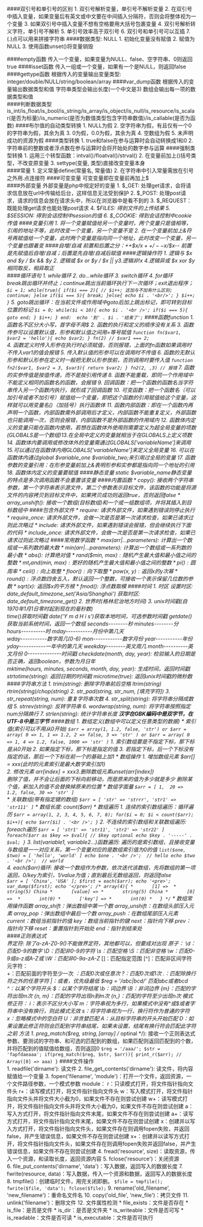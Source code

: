 ####双引号和单引号的区别
	1. 双引号解析变量，单引号不解析变量
	2. 在双引号中插入变量，如果变量后有英文或中文要在中间插入分隔符，否则会将整体视为一个变量
	3. 如果双引号中插入变量不想有空格要用大括号包裹变量
	4. 双引号解析转义字符，单引号不解析
	5. 单引号效率高于双引号
	6. 双引号和单引号可以互插
	7. (.)点可以用来拼接字符串
####数据类型: NULL
	1. 初始化变量没有赋值
	2. 赋值为NULL
	3. 使用函数unset()将变量销毁

####empty函数
	传入一个变量，如果变量为NULL、false、空字符串、0则返回true
####isset函数
	传入一组或一个变量，如果有一个是NULL，则返回false		
####gettype函数
	根据传入的变量输出变量类型: integer/double/NULL/string/boolean/array
####var_dump函数
	根据传入的变量输出数据类型和值
		字符串类型会输出长度(一个中文是3)
		数组会输出每一项的数据类型和值		
####判断数据类型
	is_int/is_float/is_bool/is_string/is_array/is_object/is_null/is_resource/is_scalar(是否为标量)/is_numeric(是否为数值类型包含字符串数值)/is_callable(是否为函数)	
####布尔值的自动类型转换
	1. NULL为假
	2. 空字符串为假，有且仅有一个0的字符串为假，其余为真
	3. 0为假，0.0为假，其余为真
	4. 空数组为假
	5. 未声明成功的资源为假
####类型转换
	1. true和false在参与运算时会自动转换成1和0
	2. 字符串前的整数或者浮点数在参与运算时会将开始处的数字参与运算
####强制类型转换
	1. 运用三个转型函数：intval()/floatval()/strval()
	2. 在变量前加上()括号类型，不改变原变量
	3. settype(变量, 类型)直接改变变量本身	
####常量
	1. 定义常量define(常量名, 常量值)
	2. 在字符串中引入常量需放在引号之外用.点连接符
####可变变量
	可变变量即在变量前再加上$		
####外部变量
	外部变量是php中规定好的变量
	1. $_GET: 处理get请求，会将请求信息放在url中传输给后台，这样信息无法受到保护
	2. $_POST: 处理post请求，请求的信息会放在请求头中，所以在浏览器中是看不到的
	3. $_REQUEST：既能处理get请求也能处理post请求
	4. $_FILES: 得到文件的上传结果
	5. $_SESSION: 得到会话控制中session的值
	6. $_COOKIE: 得到会话控制中cookie传值	
####变量引用
	1. 将一个变量赋值给另一个变量时，两个变量只是值相等，引用的地址不等，此时改变一个变量，另一个变量不变
	2. 在一个变量前加上&符号再赋值给一个变量，此时两个变量是指向同一个地址，此时改变一个变量，另一个变量也跟着变
####自增/自减
	前置和后置之分：++$x/$x++/--$x/$x--
	前置是先赋值后自增/自减；后置是先自增/自减后赋值
####逻辑操作符
	1. 逻辑与 $x and $y / $x && $y
	2. 逻辑或 $x or $y / $x || $y
	3. 逻辑非 !$x
	4.逻辑异或 $x xor $y相同取反，相异取正			
####循环语句
	1. while循环
	2. do...while循环
	3. switch循环
	4. for循环	
		break跳出循环并终止；continue跳出当前循环执行下一次循环；exit退出程序；
		```
			$i = 1;
			while(true){
				if($i === 2){
					// $i++; 这加与不加有什么区别;
					continue;
				}else if($i === 5){
					break;
				}else{
					echo $i . '<br/>';
				}
				$i++;
			}
		```
	5. goto跳出循环：在当前文件或作用域中goto后加上跳出标记，即可转到目标位置的标记
		```
			$i = 0;
			while($i < 10){
				echo $i . '<br />';
				if($i === 5){
					goto end;
				}
				$i++;
			}
			end: 
			echo '到' . $i . '结束了';
		```
####函数function
	1. 函数名不区分大小写，首字母不用$
	2. 函数的执行和定义的顺序没有关系
	3. 函数传参可以设置默认值，形参和默认值之间用=等号赋值
		```
			function fn($var1, $var2 = 'hello'){
				echo $var2;
			}
			fn(2) // $var1 === 2;
		```		
	4. 函数定义时传入形参在执行时必须赋值，否则报错，上面的fn函数如果调用时不传入var1的值会报错
	5. 传入默认值的形参可以在调用时不传值
	6. 函数的无默认形参和默认形参在定义时一般把无默认形参放前，否则调用时要传入值
	```
		function fn2($var1, $var2 = 3, $var3){
			return $var2;
		}
		fn2(2, ,3) // 报错
	```	
	7. 函数的实参传值是按值传递，而不是按引用传递
	8. 函数不能重载，即同一个作用域中不能定义相同的函数名的函数，会报错
	9. 回调函数：把一个函数的函数名当字符串传入另一个函数内执行，就形成了回调函数
	10. 可变函数：把一个函数名（可以加引号或者不加引号）赋值给一个变量，即把这个函数的引用赋值给这个变量，这样就可以用变量名()（加括号）执行函数体
	11. 函数内部函数：即在一个函数内再声明一个函数，内部函数需外部调用后才定义，内部函数不能重复定义，外部函数也只能调用一次，否则会报错，内部函数不是外部函数的作用域内
	12. 函数体内定义的变量只能在函数内使用，若想在函数体外使用则需要定义为超全局变量的项数($GLOBALS是一个数组)
	13. 在全局中定义的变量就相当于在$GLOBALS上定义项数
	14. 函数体内要调用或修改体外的变量需通过$GLOBALS['variableName']来调用
	15. 可以通过在函数体内用$GLOBALS['variableName']来定义全局变量
	16. 可以在函数体内通过global $variable_one $variable_two;来引用过全局的变量
	17. 函数参数的变量引用：在形参变量前加上&表明形参和实参都是指向同一个地址的引用
	18. 函数体内定义的变量要赋值
####静态变量
	static $variable_name静态变量的特点是多次调用函数不会重置该变量
####内置函数
	* copy(): 接收两个字符串参数，第一个字符串表示源文件，第二个参数表示目标文件，该函数的功能是将源文件的内容拷贝到目标文件中，如果拷贝成功则返回true，否则返回false
	* array_unshift(): 接收一个数组(目标数组)和一个或一组数组项，并将其插入到目标数组中 
####包含外部文件
	* require: 请求外部文件，如果遇到错误则停止执行
	* require_once: 请求外部文件，会做一次是否是第一次请求检查，如果已请求过则此次略过
	* include: 请求外部文件，如果遇到错误会报错，但会继续执行下面的代码
	* include_once: 请求外部文件，会做一次是否是第一次请求检查，如果已请求过则此次略过
####常用数学函数
	* max(arr|...parameters): 计算出一个数组或一系列数的最大数
	* min(arr|...parameters): 计算出一个数组或一系列数的最小数
	* abs(): 计算绝对值
	* rand($min, $max): 随机产生最大值和最小值之间的整数
	* mt_rand($min, $max): 更好的随机产生最大值和最小值之间的整数
	* pi(): 圆周率
	* ceil(): 向上取整
	* floor(): 向下取整	
	* pow($x, $y): 返回$x的$y次幂
	* round(): 浮点数四舍五入，默认返回一个整数，可接收一个表示保留几位数的参数
	* sqrt($x): 返回$x的平方根
	* fmod(): 浮点数取模
####时间
	1. 时区
		设置时区: date_default_timezone_set('Asia/Shanghai')
		获取时区: date_default_timezone_get()
	2. 世界时(格林尼治地方时间)
	3. unix时间戳(自1970年1月1日零时起到现在的毫秒数)	
		time()获取时间戳
		date('Y m d H i s')获取本地时间，可选参数时间戳
		getdate()获取当前系统时间，返回一个数组
			seconds--------秒
			minutes--------分
			hours----------时
			mday-----------月份中第几天	
			wday-----------数字周几(0-6)
			mon------------数字月份
			year-----------年份
			yday-----------一年中的第几天
			weekday--------英文周几
			month----------英文月份
			0--------------时间戳
		checkdate(month, day, year): 检验输入的日期是否正确，返回boolean，参数为月日年	
		mktime(hours, minutes, seconds, month, day, year): 生成时间，返回时间戳
		strtotime(string): 返回日期的时间戳
		microtime(true): 返回unix时间戳的微秒数
####字符串方法
	1. trim(string): 删除字符串前后空格
		ltrim(string)
		rtrim(string)/chop(string)
	2. str_pad(string, str_num, [填充字符])
	3. str_repeat(string, num): 重复字符串次数
	4. str_split(string): 将字符串分隔成数组
	5. strrev(string): 反转字符串
	6. wordwrap(string, num): 将字符串按照指定num分隔换行
	7. strlen(string): 统计字符串长度
	***汉字在GBK编码中是双字节，在UTF-8中是三字节***	
####数组
	1. 数组定义(数组中可以定义任意类型的数据)
		* 索引值(索引可以不用从0开始)
			```
				$arr = array(1, 1.2, false, 'str')
				or
				$arr = array(
					0 => 1,
					1 => 1.2,
					2 => false,
					3 => 'str'
				)
				or
				$arr = array(
					0 => 1,
					4 => 1.2,
					false,
					1000 => 'str'
				)
			```	
			1. 索引数组要是不指定下标，那下标是从0开始
			2. 如果指定下标，那下标是指定的值
			3. 若指定下标，后一个下标没有指定的话，那后一个下标在前一个的基础上加1
		* 数组操作
			1. 增加数组元素
				$arr[] = xxx(此时的元素索引是最大数字索引加1)	
			2. 修改元素
				$arr[index] = xxx
			3. 删除数组元素
				unset($arr[index])	
				删除了值，并不会让后面的下标向前移动，而是原来的值为多少就是多少
				删除某个值，新加入的值不会替换掉原来的位置
		* 数组字面量
			```
				$arr = [
					1, 
					20 => 1.2,
					false,
					30 => 'str'
				]
			```		
		* 关联数组(带有指定键的数组)
		```
			$arr = [
				'str' => 'strrr',
				'str1' => 'str111'
			]
		```	
		* 数组长度: count($arr)
		* 数组遍历
			1. 连续的索引数组遍历：循环遍历
				```
					$arr = array(1, 2, 3, 4, 5, 6, 7, 8);
					for($i = 0; $i < count($arr); $i++){
						echo $arr[$i] . '<br />';
					}
				```
			2. 不连续的索引数组和关联数组遍历: foreach遍历
				```
					$arr = [
						'str1' => 'str11',
						'str2' => 'str22'
					]
					foreach($arr as $key => $val){ // $key optional
						echo $key . '-----' . $val;
					}
				```
			3. list(variable1, variable2...)函数遍历: 遍历的是索引数组，且接收变量与数组是一一对应关系，第一个变量对应的是数组索引值为0的值
				```
					list($one, $two) = [
						'hello',
						'world'
					]
					echo $one . '<br />';  // hello
					echo $two . '<br />';  // world
				```	 
			4. each($arr)循环: 接收一个数组作为参数，依次迭代该数组，先将数组的第一项返回，0/key为索引，1/value为值；直到最后无数组返回，则返回false 	
				```
					$arr = [
						'China',
						'USA'
					];
					$first = each($arr);
					echo '<pre>';
					var_dump($first);
					echo '</pre>';
					/* array(4){
					*		[1] => 
					*		string(5) China
					*		[value] =>
					*		string(5) China
					*		[0] => 
					*		int(0)
					*		['key'] =>
					*		int(0)
					*	}
					*/
				```
		* 数组常用操作函数
			array_shift：弹出数组中第一个数
			array_unshift：在数组头部压入元素
			array_pop：弹出数组中最后一个数
			array_push：在数组尾部压入元素
			current：数组当前指针的值
			key：数组当前指针的键
			next：指针向下移
			prev：指针向下移
			reset：重置指针到开始处
			end：指针到结束处		
####正则表达式	
	界定符: 除了a-zA-Z0-9\()不能做界定符，其他都可以，但要成对出现
	原子：
		\d：匹配0-9的数字
		\D：匹配非0-9的字符
		\s：匹配空格
		\S：匹配非空格
		\w：匹配0-9或a-z或A-Z或_
		\W：匹配非0-9a-zA-Z_
		[]：匹配指定范围
		[^]：匹配非区间字符
	元字符：	
		+：匹配前面的字符至少一次
		*：匹配0次或任意次
		?：匹配0次或1次
		.：匹配除换行符之外的任意字符
		|：或者，优先级最低 $reg = '/abc|bcd/' 匹配abc或者bcd
		^：以某个字符开头
		$：以某个字符结尾
		\b：词边界
		\B：非词边界
		{m}：匹配的字符出现m次
		{n, m}：匹配的字符出现n到m次
		{n,}：匹配的字符至少出现n次
	模式修正符：
		i：表示不区分大小写
		m：字符串视为多行，如果模式中没有^或$或者字符串中没有换行，则此模式无效
		s：将字符串视为一行，换行符作为普通的字符
		x：忽略模式中的空白符
		U：非贪婪匹配
		A：从目标字符串的开头开始匹配
		D：如果设置此修正符则$会匹配到字符串结尾，如果未设置，结尾有换行符$会匹配此字符之前	
	方法
		1. preg_match($reg, $string, [$array] /* optinal */): 接收一个正则表达式参数、要测试的字符串、和可选的匹配到的数组，如果匹配则返回匹配到的个数，并将匹配到的值赋值给数组，否则返回0
		```
			$reg = '/aaa/';
			$str = 'fapfdaeaaa';
			if(preg_match($reg, $str, $arr)){
				print_r($arr); // Array([0] => aaa)
			}
		```	
####文件操作	
	1. readfile('dirname'): 读文件
	2. file_get_contents('dirname'): 读文件，将内容赋值给一个变量
	3. fopen('filename', 'module')：打开一个文件，返回资源，一个文件路径参数，一个模式参数
		module：
			r：只读模式打开，将文件指针指向文件头
			r+：读写模式打开，将文件指针指向文件头
			w：写入模式打开，将文件指针指向文件头并将文件大小截为0，如果文件不存在则尝试创建
			w+：读写模式打开，将文件指针指向文件头并将文件大小截为0，如果文件不存在则尝试创建
			a：写入方式打开，将文件指针指向文件末尾，如果文件不存在则尝试创建
			a+：读写方式打开，将文件指针指向文件末尾，如果文件不存在则尝试创建
			x：创建并以写入方式打开，将文件指针指向文件头，如果文件存在则调用fopen失败，并返回false，并产生错误信息，如果文件不存在则尝试创建
			x+：创建并以读写方式打开，将文件指针指向文件头，如果文件存在则调用fopen失败并返回false，并产生错误信息，如果文件不存在则尝试创建
	4. fread('resource', size)：读取资源，传入一个资源，和读取长度，返回资源内容
	5. fclose('resource')：关闭资源 	
	6. file_put_contents('dirname', 'data')：写入数据，返回写入的数据长度
	7. fwrite(resource, data)：写入数据，传入一个资源和数据，返回写入的数据长度
	8. tmpfile()：创建临时文件，用完关闭即删。
		```
			$file = tmpfile();
			fwrite($file, 'data');
			fclose($file);
		```
	9. rename('old_filename', 'new_filename')：重命名文件名
	10. copy('old_file', 'new_file')：拷贝文件
	11. unlink('filename')：删除文件
	12. 文件属性检测
		* file_exists：文件是否存在
		* is_file：是否是文件
		* is_dir：是否是文件夹
		* is_writeable：文件是否可写
		* is_readable：文件是否可读
		* is_executable：文件是否可执行	
	



